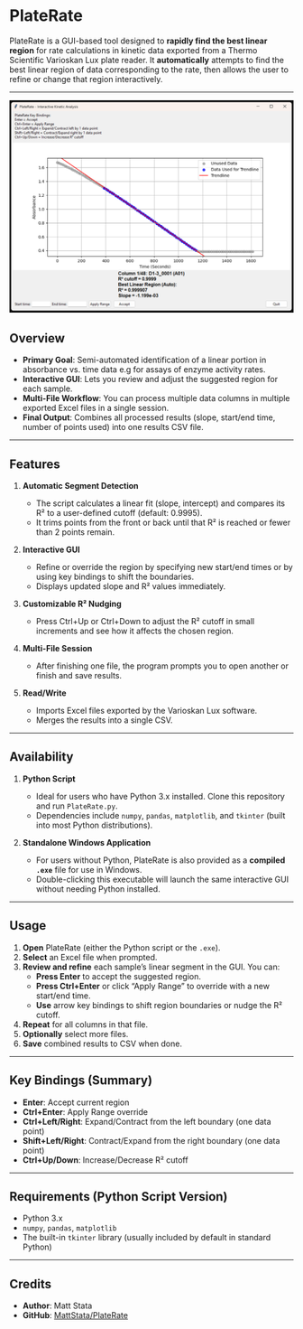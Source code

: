 # PlateRate

PlateRate is a GUI-based tool designed to **rapidly find the best linear region** for rate calculations in kinetic data exported from a Thermo Scientific Varioskan Lux plate reader. It **automatically** attempts to find the best linear region of data corresponding to the rate, then allows the user to refine or change that region interactively.

---

![PlateRate Screenshot](Screenshot.png)

## Overview

- **Primary Goal**: Semi-automated identification of a linear portion in absorbance vs. time data e.g for assays of enzyme activity rates.
- **Interactive GUI**: Lets you review and adjust the suggested region for each sample.
- **Multi-File Workflow**: You can process multiple data columns in multiple exported Excel files in a single session.
- **Final Output**: Combines all processed results (slope, start/end time, number of points used) into one results CSV file.

---

## Features

1. **Automatic Segment Detection**  
   - The script calculates a linear fit (slope, intercept) and compares its R² to a user-defined cutoff (default: 0.9995).  
   - It trims points from the front or back until that R² is reached or fewer than 2 points remain.  

2. **Interactive GUI**  
   - Refine or override the region by specifying new start/end times or by using key bindings to shift the boundaries.  
   - Displays updated slope and R² values immediately.

3. **Customizable R² Nudging**  
   - Press Ctrl+Up or Ctrl+Down to adjust the R² cutoff in small increments and see how it affects the chosen region.

4. **Multi-File Session**  
   - After finishing one file, the program prompts you to open another or finish and save results.

5. **Read/Write**  
   - Imports Excel files exported by the Varioskan Lux software.
   - Merges the results into a single CSV.

---

## Availability

1. **Python Script**  
   - Ideal for users who have Python 3.x installed. Clone this repository and run `PlateRate.py`.  
   - Dependencies include `numpy`, `pandas`, `matplotlib`, and `tkinter` (built into most Python distributions).

2. **Standalone Windows Application**  
   - For users without Python, PlateRate is also provided as a **compiled `.exe`** file for use in Windows.  
   - Double-clicking this executable will launch the same interactive GUI without needing Python installed.

---

## Usage

1. **Open** PlateRate (either the Python script or the `.exe`).  
2. **Select** an Excel file when prompted.  
3. **Review and refine** each sample’s linear segment in the GUI. You can:
   - **Press Enter** to accept the suggested region.
   - **Press Ctrl+Enter** or click “Apply Range” to override with a new start/end time.
   - **Use** arrow key bindings to shift region boundaries or nudge the R² cutoff.
4. **Repeat** for all columns in that file.
5. **Optionally** select more files.
6. **Save** combined results to CSV when done.

---

## Key Bindings (Summary)

- **Enter**: Accept current region  
- **Ctrl+Enter**: Apply Range override  
- **Ctrl+Left/Right**: Expand/Contract from the left boundary (one data point)  
- **Shift+Left/Right**: Contract/Expand from the right boundary (one data point)  
- **Ctrl+Up/Down**: Increase/Decrease R² cutoff  

---

## Requirements (Python Script Version)

- Python 3.x  
- `numpy`, `pandas`, `matplotlib`  
- The built-in `tkinter` library (usually included by default in standard Python)

---

## Credits

- **Author**: Matt Stata  
- **GitHub**: [MattStata/PlateRate](https://github.com/MattStata/PlateRate)

